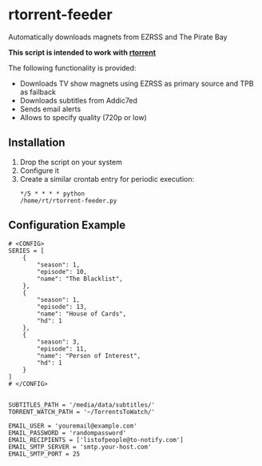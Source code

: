 rtorrent-feeder
===============

Automatically downloads magnets from EZRSS and The Pirate Bay

**This script is intended to work with [rtorrent](http://libtorrent.rakshasa.no/)**

The following functionality is provided:
 * Downloads TV show magnets using EZRSS as primary source and TPB as failback
 * Downloads subtitles from Addic7ed
 * Sends email alerts
 * Allows to specify quality (720p or low)


Installation
------------
1. Drop the script on your system
2. Configure it
3. Create a similar crontab entry for periodic execution: <pre><code>*/5 * * * * python /home/rt/rtorrent-feeder.py</code></pre>


Configuration Example
---------------------

    # <CONFIG>
    SERIES = [
        {
            "season": 1, 
            "episode": 10, 
            "name": "The Blacklist", 
        }, 
        {
            "season": 1, 
            "episode": 13, 
            "name": "House of Cards", 
            "hd": 1
        }, 
        {
            "season": 3, 
            "episode": 11, 
            "name": "Person of Interest", 
            "hd": 1
        }
    ]
    # </CONFIG>
    
    
    SUBTITLES_PATH = '/media/data/subtitles/'
    TORRENT_WATCH_PATH = '~/TorrentsToWatch/'
    
    EMAIL_USER = 'youremail@example.com'
    EMAIL_PASSWORD = 'randompassword'
    EMAIL_RECIPIENTS = ['listofpeople@to-notify.com']
    EMAIL_SMTP_SERVER = 'smtp.your-host.com'
    EMAIL_SMTP_PORT = 25
